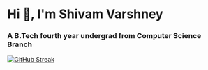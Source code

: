 # Hi :wave:, I'm **Shivam Varshney** 
### A B.Tech fourth year undergrad from Computer Science Branch

[![GitHub Streak](https://github-readme-streak-stats.herokuapp.com?user=SKV-programmer&theme=nightowl&hide_border=false)](https://git.io/streak-stats)
<!--
**SKV-programmer/SKV-programmer** is a ✨ _special_ ✨ repository because its `README.md` (this file) appears on your GitHub profile.

Here are some ideas to get you started:

- 🔭 I’m currently working on ...
- 🌱 I’m currently learning ...
- 👯 I’m looking to collaborate on ...
- 🤔 I’m looking for help with ...
- 💬 Ask me about ...
- 📫 How to reach me: ...
- 😄 Pronouns: ...
- ⚡ Fun fact: ...
-->
